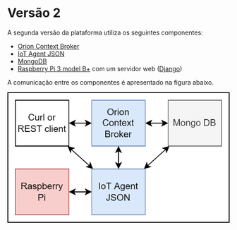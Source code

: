 # Versão 2 

A segunda versão da plataforma utiliza os seguintes componentes:

- [Orion Context Broker](https://github.com/telefonicaid/fiware-orion/)
- [IoT Agent JSON](https://github.com/telefonicaid/iotagent-json/blob/master/README.md)
- [MongoDB](https://www.mongodb.com/)
- [Raspberry Pi 3 model B+](https://www.raspberrypi.org/products/raspberry-pi-3-model-b/) com um servidor web ([Django](https://www.djangoproject.com/))

A comunicação entre os componentes é apresentado na figura abaixo.

![Arquitetura da versão 2](./img/version2.png)